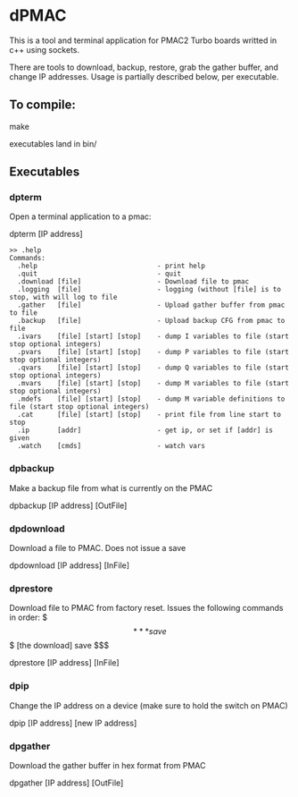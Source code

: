 # dPMAC

This is a tool and terminal application for PMAC2 Turbo boards writted in c++ using sockets.

There are tools to download, backup, restore, grab the gather buffer, and change IP addresses.  Usage is partially described below, per executable.

## To compile:
make

executables land in bin/

## Executables

### dpterm
Open a terminal application to a pmac:

dpterm [IP address]
```
>> .help
Commands:
  .help                              - print help
  .quit                              - quit
  .download [file]                   - Download file to pmac
  .logging  [file]                   - logging (without [file] is to stop, with will log to file
  .gather   [file]                   - Upload gather buffer from pmac to file
  .backup   [file]                   - Upload backup CFG from pmac to file
  .ivars    [file] [start] [stop]    - dump I variables to file (start stop optional integers)
  .pvars    [file] [start] [stop]    - dump P variables to file (start stop optional integers)
  .qvars    [file] [start] [stop]    - dump Q variables to file (start stop optional integers)
  .mvars    [file] [start] [stop]    - dump M variables to file (start stop optional integers)
  .mdefs    [file] [start] [stop]    - dump M variable definitions to file (start stop optional integers)
  .cat      [file] [start] [stop]    - print file from line start to stop
  .ip       [addr]                   - get ip, or set if [addr] is given
  .watch    [cmds]                   - watch vars
```
  
### dpbackup
Make a backup file from what is currently on the PMAC
  
dpbackup [IP address] [OutFile]


### dpdownload
Download a file to PMAC.  Does not issue a save

dpdownload [IP address] [InFile]


### dprestore
Download file to PMAC from factory reset.  Issues the following commands in order:
$$$***
save
$$$
[the download]
save
$$$

dprestore [IP address] [InFile]


### dpip
Change the IP address on a device (make sure to hold the switch on PMAC)

dpip [IP address] [new IP address]


### dpgather
Download the gather buffer in hex format from PMAC

dpgather [IP address] [OutFile]
